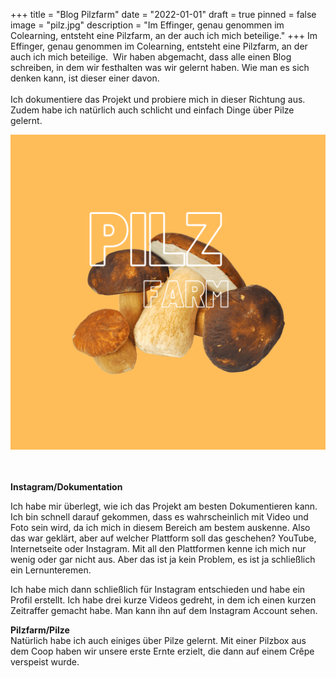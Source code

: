 +++
title = "Blog Pilzfarm"
date = "2022-01-01"
draft = true
pinned = false
image = "pilz.jpg"
description = "Im Effinger, genau genommen im Colearning, entsteht eine Pilzfarm, an der auch ich mich beteilige."
+++
Im Effinger, genau genommen im Colearning, entsteht eine Pilzfarm, an der auch ich mich beteilige.  Wir haben abgemacht, dass alle einen Blog schreiben, in dem wir festhalten was wir gelernt haben. Wie man es sich denken kann, ist dieser einer davon.\
\
Ich dokumentiere das Projekt und probiere mich in dieser Richtung aus. Zudem habe ich natürlich auch schlicht und einfach Dinge über Pilze gelernt.

![](pilz.png)

\
\
**Instagram/Dokumentation**

Ich habe mir überlegt, wie ich das Projekt am besten Dokumentieren kann. Ich bin schnell darauf gekommen, dass es wahrscheinlich mit Video und Foto sein wird, da ich mich in diesem Bereich am bestem auskenne. Also das war geklärt, aber auf welcher Plattform soll das geschehen? YouTube, Internetseite oder Instagram. Mit all den Plattformen kenne ich mich nur wenig oder gar nicht aus. Aber das ist ja kein Problem, es ist ja schließlich ein Lernunteremen. 

Ich habe mich dann schließlich für Instagram entschieden und habe ein Profil erstellt. Ich habe drei kurze Videos gedreht, in dem ich einen kurzen Zeitraffer gemacht habe. Man kann ihn auf dem Instagram Account sehen.

**Pilzfarm/Pilze**\
Natürlich habe ich auch einiges über Pilze gelernt. Mit einer Pilzbox aus dem Coop haben wir unsere erste Ernte erzielt, die dann auf einem Crêpe verspeist wurde.